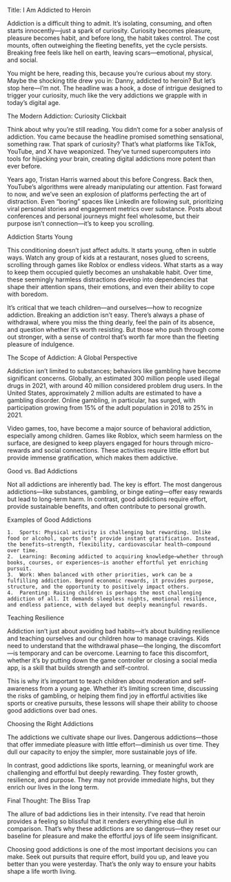 Title: I Am Addicted to Heroin

Addiction is a difficult thing to admit. It’s isolating, consuming, and often starts innocently—just a spark of curiosity. Curiosity becomes pleasure, pleasure becomes habit, and before long, the habit takes control. The cost mounts, often outweighing the fleeting benefits, yet the cycle persists. Breaking free feels like hell on earth, leaving scars—emotional, physical, and social.

You might be here, reading this, because you’re curious about my story. Maybe the shocking title drew you in: Danny, addicted to heroin? But let’s stop here—I’m not. The headline was a hook, a dose of intrigue designed to trigger your curiosity, much like the very addictions we grapple with in today’s digital age.

The Modern Addiction: Curiosity Clickbait

Think about why you’re still reading. You didn’t come for a sober analysis of addiction. You came because the headline promised something sensational, something raw. That spark of curiosity? That’s what platforms like TikTok, YouTube, and X have weaponized. They’ve turned supercomputers into tools for hijacking your brain, creating digital addictions more potent than ever before.

Years ago, Tristan Harris warned about this before Congress. Back then, YouTube’s algorithms were already manipulating our attention. Fast forward to now, and we’ve seen an explosion of platforms perfecting the art of distraction. Even “boring” spaces like LinkedIn are following suit, prioritizing viral personal stories and engagement metrics over substance. Posts about conferences and personal journeys might feel wholesome, but their purpose isn’t connection—it’s to keep you scrolling.

Addiction Starts Young

This conditioning doesn’t just affect adults. It starts young, often in subtle ways. Watch any group of kids at a restaurant, noses glued to screens, scrolling through games like Roblox or endless videos. What starts as a way to keep them occupied quietly becomes an unshakable habit. Over time, these seemingly harmless distractions develop into dependencies that shape their attention spans, their emotions, and even their ability to cope with boredom.

It’s critical that we teach children—and ourselves—how to recognize addiction. Breaking an addiction isn’t easy. There’s always a phase of withdrawal, where you miss the thing dearly, feel the pain of its absence, and question whether it’s worth resisting. But those who push through come out stronger, with a sense of control that’s worth far more than the fleeting pleasure of indulgence.

The Scope of Addiction: A Global Perspective

Addiction isn’t limited to substances; behaviors like gambling have become significant concerns. Globally, an estimated 300 million people used illegal drugs in 2021, with around 40 million considered problem drug users. In the United States, approximately 2 million adults are estimated to have a gambling disorder. Online gambling, in particular, has surged, with participation growing from 15% of the adult population in 2018 to 25% in 2021.

Video games, too, have become a major source of behavioral addiction, especially among children. Games like Roblox, which seem harmless on the surface, are designed to keep players engaged for hours through micro-rewards and social connections. These activities require little effort but provide immense gratification, which makes them addictive.

Good vs. Bad Addictions

Not all addictions are inherently bad. The key is effort. The most dangerous addictions—like substances, gambling, or binge eating—offer easy rewards but lead to long-term harm. In contrast, good addictions require effort, provide sustainable benefits, and often contribute to personal growth.

Examples of Good Addictions

	1.	Sports: Physical activity is challenging but rewarding. Unlike food or alcohol, sports don’t provide instant gratification. Instead, the benefits—strength, flexibility, cardiovascular health—compound over time.
	2.	Learning: Becoming addicted to acquiring knowledge—whether through books, courses, or experiences—is another effortful yet enriching pursuit.
	3.	Work: When balanced with other priorities, work can be a fulfilling addiction. Beyond economic rewards, it provides purpose, structure, and the opportunity to positively impact others.
	4.	Parenting: Raising children is perhaps the most challenging addiction of all. It demands sleepless nights, emotional resilience, and endless patience, with delayed but deeply meaningful rewards.

Teaching Resilience

Addiction isn’t just about avoiding bad habits—it’s about building resilience and teaching ourselves and our children how to manage cravings. Kids need to understand that the withdrawal phase—the longing, the discomfort—is temporary and can be overcome. Learning to face this discomfort, whether it’s by putting down the game controller or closing a social media app, is a skill that builds strength and self-control.

This is why it’s important to teach children about moderation and self-awareness from a young age. Whether it’s limiting screen time, discussing the risks of gambling, or helping them find joy in effortful activities like sports or creative pursuits, these lessons will shape their ability to choose good addictions over bad ones.

Choosing the Right Addictions

The addictions we cultivate shape our lives. Dangerous addictions—those that offer immediate pleasure with little effort—diminish us over time. They dull our capacity to enjoy the simpler, more sustainable joys of life.

In contrast, good addictions like sports, learning, or meaningful work are challenging and effortful but deeply rewarding. They foster growth, resilience, and purpose. They may not provide immediate highs, but they enrich our lives in the long term.

Final Thought: The Bliss Trap

The allure of bad addictions lies in their intensity. I’ve read that heroin provides a feeling so blissful that it renders everything else dull in comparison. That’s why these addictions are so dangerous—they reset our baseline for pleasure and make the effortful joys of life seem insignificant.

Choosing good addictions is one of the most important decisions you can make. Seek out pursuits that require effort, build you up, and leave you better than you were yesterday. That’s the only way to ensure your habits shape a life worth living.